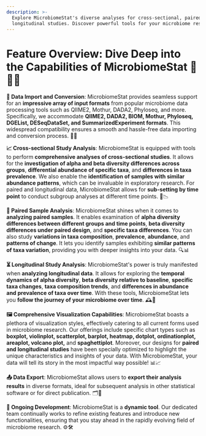```yaml
---
description: >-
  Explore MicrobiomeStat's diverse analyses for cross-sectional, paired, and
  longitudinal studies. Discover powerful tools for your microbiome research!
---
```


# Feature Overview: Dive Deep into the Capabilities of MicrobiomeStat 🧪🔬🧫

**🔁 Data Import and Conversion**: MicrobiomeStat provides seamless support for an **impressive array of input formats** from popular microbiome data processing tools such as QIIME2, Mothur, DADA2, Phyloseq, and more. Specifically, we accommodate **QIIME2, DADA2, BIOM, Mothur, Phyloseq, DGEList, DESeqDataSet, and SummarizedExperiment formats**. This widespread compatibility ensures a smooth and hassle-free data importing and conversion process. 🔀🔄

**📈 Cross-sectional Study Analysis**: MicrobiomeStat is equipped with tools to perform **comprehensive analyses of cross-sectional studies**. It allows for the **investigation of alpha and beta diversity differences across groups**, **differential abundance of specific taxa**, and **differences in taxa prevalence**. We also enable the **identification of samples with similar abundance patterns**, which can be invaluable in exploratory research. For paired and longitudinal data, MicrobiomeStat allows for **sub-setting by time point** to conduct subgroup analyses at different time points. 🧮📉

**🧫 Paired Sample Analysis**: MicrobiomeStat shines when it comes to **analyzing paired samples**. It enables examination of **alpha diversity differences between different groups and time points**, **beta diversity differences under paired design**, and **specific taxa differences**. You can also study **variations in taxa composition**, **prevalence**, **abundance**, and **patterns of change**. It lets you identify samples exhibiting **similar patterns of taxa variation**, providing you with deeper insights into your data. 🔍📊

**⏳ Longitudinal Study Analysis**: MicrobiomeStat's power is truly manifested when **analyzing longitudinal data**. It allows for exploring the **temporal dynamics of alpha diversity**, **beta diversity relative to baseline**, **specific taxa changes**, **taxa composition trends**, and **differences in abundance and prevalence of taxa over time**. With these tools, MicrobiomeStat lets you **follow the journey of your microbiome over time**. 🕰️🔬

**🖼️ Comprehensive Visualization Capabilities**: MicrobiomeStat boasts a plethora of visualization styles, effectively catering to all current forms used in microbiome research. Our offerings include specific chart types such as **boxplot, violinplot, scatterplot, barplot, heatmap, dotplot, ordinationplot, areaplot, volcano plot,** and **spaghettiplot**. Moreover, our designs for **paired and longitudinal studies** have been specially optimized to highlight the unique characteristics and insights of your data. With MicrobiomeStat, your data will tell its story in the most impactful way possible! 📊📈

**📤 Data Export**: MicrobiomeStat allows users to **export their analysis results** in diverse formats, ideal for subsequent analysis in other statistical software or for direct publication. 🗂️📁

**🔄 Ongoing Development**: MicrobiomeStat is a **dynamic tool**. Our dedicated team continually works to refine existing features and introduce new functionalities, ensuring that you stay ahead in the rapidly evolving field of microbiome research. ⚙️🛠️



##
